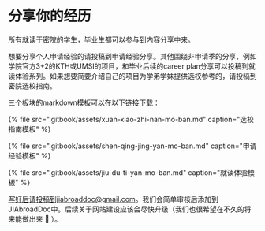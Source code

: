 # 分享你的经历

所有就读于密院的学生，毕业生都可以参与到内容分享中来。

想要分享个人申请经验的请投稿到申请经验分享。其他围绕非申请季的分享，例如学院官方3+2的KTH或UMSI的项目，和毕业后续的career plan分享可以投稿到就读体验系列。如果想要简要介绍自己的项目为学弟学妹提供选校参考的，请投稿到密院选校指南。

三个板块的markdown模板可以在以下链接下载：

{% file src=".gitbook/assets/xuan-xiao-zhi-nan-mo-ban.md" caption="选校指南模板" %}

{% file src=".gitbook/assets/shen-qing-jing-yan-mo-ban.md" caption="申请经验模板" %}

{% file src=".gitbook/assets/jiu-du-ti-yan-mo-ban.md" caption="就读体验模板" %}

写好后请投稿到jiabroaddoc@gmail.com。我们会简单审核后添加到JIAbroadDoc中。后续关于网站建设应该会尽快升级（我们也很希望在不久的将来能做出来 🧐 ）。

